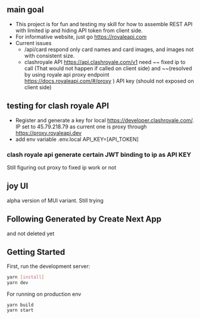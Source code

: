 ## main goal

- This project is for fun and testing my skill for how to assemble REST API with limited ip and hiding API token from client side.
- For informative website, just go https://royaleapi.com
- Current issues 
    - /api/card respond only card names and card images, and images not with consistent size.
    - clashroyale API https://api.clashroyale.com/v1 need ~~ fixed ip to call (That would not happen if called on client side) and ~~(resolved by using royale api proxy endpoint https://docs.royaleapi.com/#/proxy ) API key (should not exposed on client side)
    
## testing for clash royale API 

- Register and generate a key for local https://developer.clashroyale.com/. 
 IP set to 45.79.218.79 as current one is proxy through https://proxy.royaleapi.dev
- add env variable .env.local API_KEY=[API_TOKEN]

### clash royale api generate certain JWT binding to ip as API KEY
Still figuring out proxy to fixed ip work or not

## joy UI
alpha version of MUI variant. 
Still trying

## Following Generated by Create Next App 
and not deleted yet
## Getting Started

First, run the development server:

```bash
yarn [install]
yarn dev
```

For running on production env
```
yarn build
yarn start
```